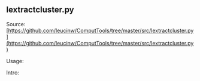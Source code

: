## lextractcluster.py

Source: [https://github.com/leucinw/ComputTools/tree/master/src/lextractcluster.py](https://github.com/leucinw/ComputTools/tree/master/src/lextractcluster.py)

Usage:

Intro:

